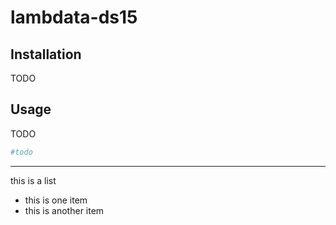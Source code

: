 # lambdata-ds15

## Installation

TODO

## Usage

TODO

```py
#todo
```
<hr>

this is a list
* this is one item
* this is another item